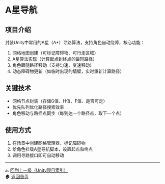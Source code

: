 # A星导航

## 项目介绍
封装Unity中常用的A星（A*）寻路算法，支持角色自动绕障，核心功能：
1. 网格地图创建（可标记障碍物、可行走区域）
2. A星算法实现（计算起点到终点的最短路径）
3. 角色跟随路径移动（支持匀速、变速移动）
4. 动态障碍物更新（如临时出现的墙壁，实时重新计算路径）

## 关键技术
- 网格节点封装（存储G值、H值、F值、是否可走）
- 优先队列优化路径搜索效率
- 角色移动与路径点同步（每到达一个路径点，取下一个点）

## 使用方式
1. 在场景中创建网格管理器，标记障碍物
2. 给角色挂载A星导航脚本，设置起点和终点
3. 调用寻路接口即可自动移动

---
🔙 [回到上一级（Unity项目索引）](index.md)  
🏠 [返回首页](../../../../index.md)
